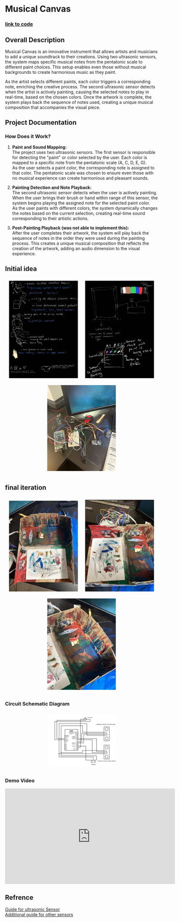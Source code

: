 # Musical Canvas 

### [link to code](https://github.com/AmanH41/CPSC599A1/blob/41984f033abd90305d90bb703be08bec60a39cd7/A1.ino)

## Overall Description
Musical Canvas is an innovative instrument that allows artists and musicians to add a unique soundtrack to their creations. Using two ultrasonic sensors, the system maps specific musical notes from the pentatonic scale to different paint choices. This setup enables even those without musical backgrounds to create harmonious music as they paint.

As the artist selects different paints, each color triggers a corresponding note, enriching the creative process. The second ultrasonic sensor detects when the artist is actively painting, causing the selected notes to play in real-time, based on the chosen colors. Once the artwork is complete, the system plays back the sequence of notes used, creating a unique musical composition that accompanies the visual piece.
## Project Documentation 
### How Does it Work?

1. **Paint and Sound Mapping:**  
   The project uses two ultrasonic sensors. The first sensor is responsible for detecting the "paint" or color selected by the user. Each color is mapped to a specific note from the pentatonic scale (A, C, D, E, G).  
   As the user selects a paint color, the corresponding note is assigned to that color. The pentatonic scale was chosen to ensure even those with no musical experience can create harmonious and pleasant sounds.

2. **Painting Detection and Note Playback:**  
   The second ultrasonic sensor detects when the user is actively painting. When the user brings their brush or hand within range of this sensor, the system begins playing the assigned note for the selected paint color.  
   As the user paints with different colors, the system dynamically changes the notes based on the current selection, creating real-time sound corresponding to their artistic actions.

3. **Post-Painting Playback (was not able to implement this):**  
   After the user completes their artwork, the system will play back the sequence of notes in the order they were used during the painting process. This creates a unique musical composition that reflects the creation of the artwork, adding an audio dimension to the visual experience.


## Initial idea
<div style="text-align: center;">
  <img src="A1 idea sketches _241009_210723_1.jpg" style="width: 45%; height: auto; display: inline-block; margin: 10px;">
    <img src="A1 idea sketches _241009_210723_2.jpg" style="width: 45%; height: auto; display: inline-block; margin: 10px;">
  <img src="IMG_0297.jpg" alt="img1" style="width: 45%; height: auto; display: inline-block; margin: 10px;">
</div>

## final iteration
<div style="text-align: center;">
  <img src="IMG_0302.jpg" style="width: 45%; height: auto; display: inline-block; margin: 10px;">
  <img src="IMG_0303.jpg" style="width: 45%; height: auto; display: inline-block; margin: 10px;">
  <img src="IMG_0304.jpg" style="width: 45%; height: auto; display: inline-block; margin: 10px;">
</div>

### Circuit Schematic Diagram
<div style="text-align: center;">
  <img src="CPSC599A1circuit.png" style="width: 45%; height: auto; display: inline-block; margin: 10px;">
</div>

### Demo Video 
<div style="text-align: center;">
  <iframe width="560" height="315" src="https://www.youtube.com/embed/Ia-3yWniXXw" 
  title="YouTube video player" frameborder="0" allow="accelerometer; autoplay; clipboard-write; encrypted-media; gyroscope; picture-in-picture" allowfullscreen>
  </iframe>
</div>


## Refrence 
<a href="https://www.instructables.com/How-to-Use-the-HC-SR04-Ultrasonic-Sensor-With-the-/">Guide for ultrasonic Sensor</a><br>
<a href="https://spot.pcc.edu/~dgoldman/labs/37SENSORKIT.pdf">Additional guide for other sensors</a>


